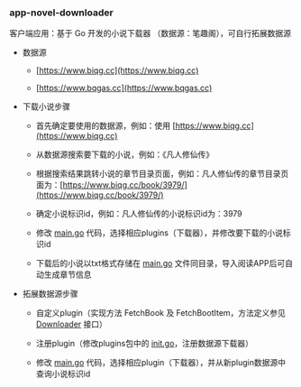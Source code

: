 
### app-novel-downloader

客户端应用：基于 Go 开发的小说下载器 （数据源：笔趣阁），可自行拓展数据源

- 数据源

   - [https://www.biqg.cc](https://www.biqg.cc)

   - [https://www.bqgas.cc](https://www.bqgas.cc)

- 下载小说步骤

   - 首先确定要使用的数据源，例如：使用 [https://www.biqg.cc](https://www.biqg.cc)

   - 从数据源搜索要下载的小说，例如：《凡人修仙传》

   - 根据搜索结果跳转小说的章节目录页面，例如：凡人修仙传的章节目录页面为：[https://www.biqg.cc/book/3979/](https://www.biqg.cc/book/3979/)

   - 确定小说标识id，例如：凡人修仙传的小说标识id为：3979

   - 修改 [main.go](./main.go) 代码，选择相应plugins（下载器），并修改要下载的小说标识id

   - 下载后的小说以txt格式存储在 [main.go](./main.go) 文件同目录，导入阅读APP后可自动生成章节信息

- 拓展数据源步骤

   - 自定义plugin（实现方法 FetchBook 及 FetchBootItem，方法定义参见 [Downloader](./engine/engine.go) 接口）

   - 注册plugin（修改plugins包中的 [init.go](./plugins/init.go)，注册数据源下载器）

   - 修改 [main.go](./main.go) 代码，选择相应plugin（下载器），并从新plugin数据源中查询小说标识id
